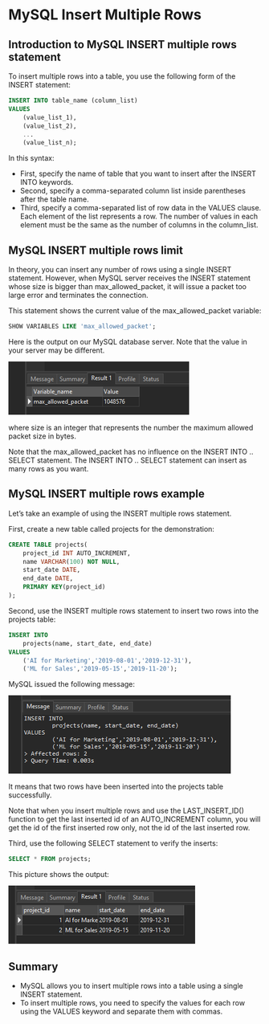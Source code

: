# MySQL Insert Multiple Rows

## Introduction to MySQL INSERT multiple rows statement

To insert multiple rows into a table, you use the following form of the INSERT statement:

```sql
INSERT INTO table_name (column_list)
VALUES
	(value_list_1),
	(value_list_2),
	...
	(value_list_n);

```

In this syntax:

- First, specify the name of table that you want to insert after the INSERT INTO keywords.
- Second, specify a comma-separated column list inside parentheses after the table name.
- Third, specify a comma-separated list of row data in the VALUES clause. Each element of the list represents a row. The number of values in each element must be the same as the number of columns in the column_list.

## MySQL INSERT multiple rows limit

In theory, you can insert any number of rows using a single INSERT statement. However, when MySQL server receives the INSERT statement whose size is bigger than max_allowed_packet, it will issue a packet too large error and terminates the connection.

This statement shows the current value of the max_allowed_packet variable:

```sql
SHOW VARIABLES LIKE 'max_allowed_packet';
```

Here is the output on our MySQL database server. Note that the value in your server may be different.

<img src="./images/insert7.png" alt="" />

where size is an integer that represents the number the maximum allowed packet size in bytes.

Note that the max_allowed_packet has no influence on the INSERT INTO .. SELECT statement. The INSERT INTO .. SELECT statement can insert as many rows as you want.

## MySQL INSERT multiple rows example

Let’s take an example of using the INSERT multiple rows statement.

First, create a new table called projects for the demonstration:

```sql
CREATE TABLE projects(
	project_id INT AUTO_INCREMENT,
	name VARCHAR(100) NOT NULL,
	start_date DATE,
	end_date DATE,
	PRIMARY KEY(project_id)
);
```

Second, use the INSERT multiple rows statement to insert two rows into the projects table:

```sql
INSERT INTO
	projects(name, start_date, end_date)
VALUES
	('AI for Marketing','2019-08-01','2019-12-31'),
	('ML for Sales','2019-05-15','2019-11-20');

```

MySQL issued the following message:

<img src="./images/insert8.png" alt="" />

It means that two rows have been inserted into the projects table successfully.

Note that when you insert multiple rows and use the LAST_INSERT_ID() function to get the last inserted id of an AUTO_INCREMENT column, you will get the id of the first inserted row only, not the id of the last inserted row.

Third, use the following SELECT statement to verify the inserts:

```sql
SELECT * FROM projects;
```

This picture shows the output:

<img src="./images/insert9.png" alt="" />

## Summary

- MySQL allows you to insert multiple rows into a table using a single INSERT statement.
- To insert multiple rows, you need to specify the values for each row using the VALUES keyword and separate them with commas.
